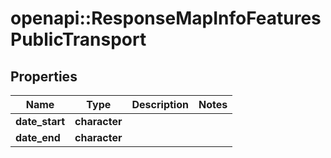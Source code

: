 # openapi::ResponseMapInfoFeaturesPublicTransport

## Properties
Name | Type | Description | Notes
------------ | ------------- | ------------- | -------------
**date_start** | **character** |  | 
**date_end** | **character** |  | 


